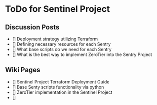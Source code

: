 # ToDo for Sentinel Project 

<!--
Date: 10-01-2023
Auth: cywf
-->

## Discussion Posts

- [] Deployment strategy utilizing Terraform 
- [] Defining necessary resources for each Sentry 
- [] What base scripts do we need for each Sentry 
- [] What is the best way to implement ZeroTier into the Sentry Project

## Wiki Pages

- [] Sentinel Project Terraform Deployment Guide
- [] Base Senty scripts functionality via python 
- [] ZeroTier implementation in the Sentinel Project 
- [] 